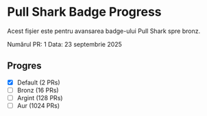 # Pull Shark Badge Progress

Acest fișier este pentru avansarea badge-ului Pull Shark spre bronz.

Numărul PR: 1
Data: 23 septembrie 2025

## Progres
- [x] Default (2 PRs)
- [ ] Bronz (16 PRs)
- [ ] Argint (128 PRs)
- [ ] Aur (1024 PRs)
